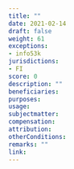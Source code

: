```yaml
---
title: ""
date: 2021-02-14 
draft: false
weight: 61
exceptions:
- info53k
jurisdictions:
- FI
score: 0
description: "" 
beneficiaries:
purposes: 
usage:
subjectmatter:
compensation:
attribution: 
otherConditions: 
remarks: ""
link: 
---
```

